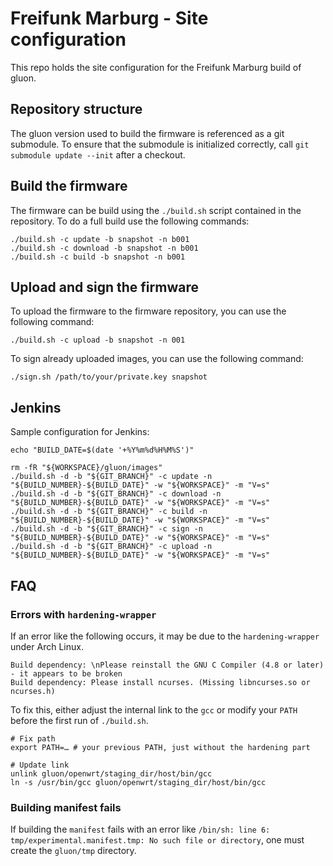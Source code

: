 Freifunk Marburg - Site configuration
===================================

This repo holds the site configuration for the Freifunk Marburg build of gluon.


Repository structure
--------------------

The gluon version used to build the firmware is referenced as a git submodule.
To ensure that the submodule is initialized correctly, call ```git submodule update --init``` after a checkout.


Build the firmware
------------------

The firmware can be build using the ```./build.sh``` script contained in the repository.
To do a full build use the following commands:

```
./build.sh -c update -b snapshot -n b001
./build.sh -c download -b snapshot -n b001
./build.sh -c build -b snapshot -n b001
```

Upload and sign the firmware
----------------------------

To upload the firmware to the firmware repository, you can use the following command:

```
./build.sh -c upload -b snapshot -n 001
```

To sign already uploaded images, you can use the following command:

```
./sign.sh /path/to/your/private.key snapshot
```

Jenkins
-------

Sample configuration for Jenkins:

```
echo "BUILD_DATE=$(date '+%Y%m%d%H%M%S')"

rm -fR "${WORKSPACE}/gluon/images"
./build.sh -d -b "${GIT_BRANCH}" -c update -n "${BUILD_NUMBER}-${BUILD_DATE}" -w "${WORKSPACE}" -m "V=s"
./build.sh -d -b "${GIT_BRANCH}" -c download -n "${BUILD_NUMBER}-${BUILD_DATE}" -w "${WORKSPACE}" -m "V=s"
./build.sh -d -b "${GIT_BRANCH}" -c build -n "${BUILD_NUMBER}-${BUILD_DATE}" -w "${WORKSPACE}" -m "V=s"
./build.sh -d -b "${GIT_BRANCH}" -c sign -n "${BUILD_NUMBER}-${BUILD_DATE}" -w "${WORKSPACE}" -m "V=s"
./build.sh -d -b "${GIT_BRANCH}" -c upload -n "${BUILD_NUMBER}-${BUILD_DATE}" -w "${WORKSPACE}" -m "V=s"
```

FAQ
---

### Errors with `hardening-wrapper`

If an error like the following occurs, it may be due to the `hardening-wrapper`
under Arch Linux.

```
Build dependency: \nPlease reinstall the GNU C Compiler (4.8 or later) - it appears to be broken
Build dependency: Please install ncurses. (Missing libncurses.so or ncurses.h)
```

To fix this, either adjust the internal link to the `gcc` or modify your `PATH`
before the first run of `./build.sh`.

```
# Fix path
export PATH=… # your previous PATH, just without the hardening part

# Update link
unlink gluon/openwrt/staging_dir/host/bin/gcc
ln -s /usr/bin/gcc gluon/openwrt/staging_dir/host/bin/gcc
```

### Building manifest fails

If building the `manifest` fails with an error like `/bin/sh: line 6:
tmp/experimental.manifest.tmp: No such file or directory`, one must create the
`gluon/tmp` directory.
